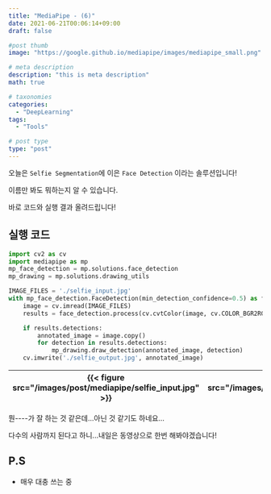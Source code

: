 ```yaml
---
title: "MediaPipe - (6)"
date: 2021-06-21T00:06:14+09:00
draft: false

#post thumb
image: "https://google.github.io/mediapipe/images/mediapipe_small.png"

# meta description
description: "this is meta description"
math: true

# taxonomies
categories:
  - "DeepLearning"
tags:
  - "Tools"

# post type
type: "post"
---
```


오늘은 `Selfie Segmentation`에 이은 `Face Detection` 이라는 솔루션입니다!

이름만 봐도 뭐하는지 알 수 있습니다. 

바로 코드와 실행 결과 올려드립니다!

## 실행 코드

```python
import cv2 as cv
import mediapipe as mp
mp_face_detection = mp.solutions.face_detection
mp_drawing = mp.solutions.drawing_utils

IMAGE_FILES = './selfie_input.jpg'
with mp_face_detection.FaceDetection(min_detection_confidence=0.5) as face_detection:
    image = cv.imread(IMAGE_FILES)
    results = face_detection.process(cv.cvtColor(image, cv.COLOR_BGR2RGB))

    if results.detections:
        annotated_image = image.copy()
        for detection in results.detections:
            mp_drawing.draw_detection(annotated_image, detection)
    cv.imwrite('./selfie_output.jpg', annotated_image)
  ```

| {{< figure src="/images/post/mediapipe/selfie_input.jpg" >}} |  {{< figure src="/images/post/mediapipe/face_output.jpg" >}} |
| :-: | :-: |

뭔----가 잘 하는 것 같은데...아닌 것 같기도 하네요...

다수의 사람까지 된다고 하니...내일은 동영상으로 한번 해봐야겠습니다!


## P.S
- 매우 대충 쓰는 중